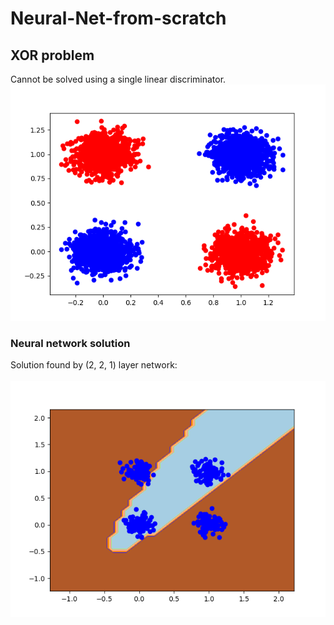 # Neural-Net-from-scratch

## XOR problem
Cannot be solved using a single linear discriminator.
![alt text](https://github.com/TheRiverBank/Neural-Net-from-scratch/blob/main/data.png)

### Neural network solution
Solution found by (2, 2, 1) layer network: <br><br>
![alt text](https://github.com/TheRiverBank/Neural-Net-from-scratch/blob/main/Contour2.png)
